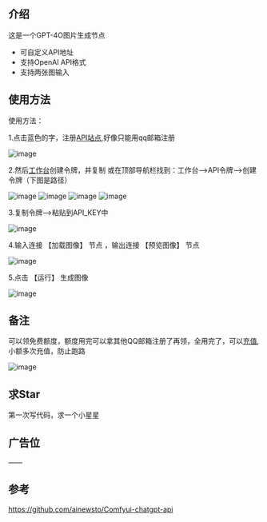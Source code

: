 ## 介绍
这是一个GPT-4O图片生成节点
- 可自定义API地址
- 支持OpenAI API格式
- 支持两张图输入

## 使用方法
使用方法：

1.点击蓝色的字，注册[API站点](http://www.deeplpro.com/register),好像只能用qq邮箱注册  

![image](https://github.com/user-attachments/assets/7bba8b9e-59f0-46b6-921c-e27669d08072)    

  

  
2.然后[工作台](www.deeplpro.com/token)创建令牌，并复制
  或在顶部导航栏找到：工作台-->API令牌-->创建令牌（下图是路径）  
  

  ![image](https://github.com/user-attachments/assets/bbc39a78-c65a-43b0-924e-b103f15810eb)
  ![image](https://github.com/user-attachments/assets/851627f9-269b-48ca-a228-d9e0bd18f1ec)
  ![image](https://github.com/user-attachments/assets/ccfbbdb3-d5d9-4d10-8d9b-5d140b602748)
  ![image](https://github.com/user-attachments/assets/ba25de26-8e4e-4e90-b9b8-6e105ae3b5e5)  
  

  



3.复制令牌-->粘贴到API_KEY中  

![image](https://github.com/user-attachments/assets/25c2bfde-d2f8-4c51-8f81-3c48e8a0317d)

  

4.输入连接 【加载图像】 节点 ，输出连接  【预览图像】 节点   

![image](https://github.com/user-attachments/assets/c5278b02-d619-4c57-b41a-fa8bd34e4bd0)

  

5.点击 【运行】 生成图像  

![image](https://github.com/user-attachments/assets/c9cb1e53-b4b5-4f96-95d7-ba2080bba009)

  

## 备注
可以领免费额度，额度用完可以拿其他QQ邮箱注册了再领，全用完了，可以[充值](http://www.deeplpro.com/topup),小额多次充值，防止跑路  

![image](https://github.com/user-attachments/assets/ef50e3bf-9eff-4ff1-b8cd-12a510340446)


## 求Star
第一次写代码，求一个小星星

## 广告位
——

## 参考
https://github.com/ainewsto/Comfyui-chatgpt-api


